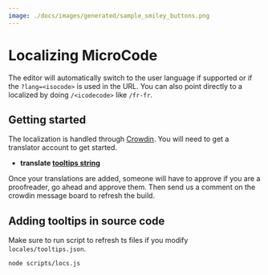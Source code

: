 ```yaml
---
image: ./docs/images/generated/sample_smiley_buttons.png
---
```


# Localizing MicroCode

The editor will automatically switch to the user language if supported or if the `?lang=<isocode>` is used in the URL.
You can also point directly to a localized by doing `/<icodecode>` like `/fr-fr`.

## Getting started

The localization is handled through [Crowdin](https://crowdin.com). You will need to get a translator account to get started.

-   **translate [tooltips string](https://crowdin.com/translate/makecode/12056)**

Once your translations are added, someone will have to approve if you are a proofreader, go ahead and approve them. Then send us a comment on the crowdin message board to refresh the build.

## Adding tooltips in source code

Make sure to run script to refresh ts files if you modify `locales/tooltips.json`.

```bash
node scripts/locs.js
```
